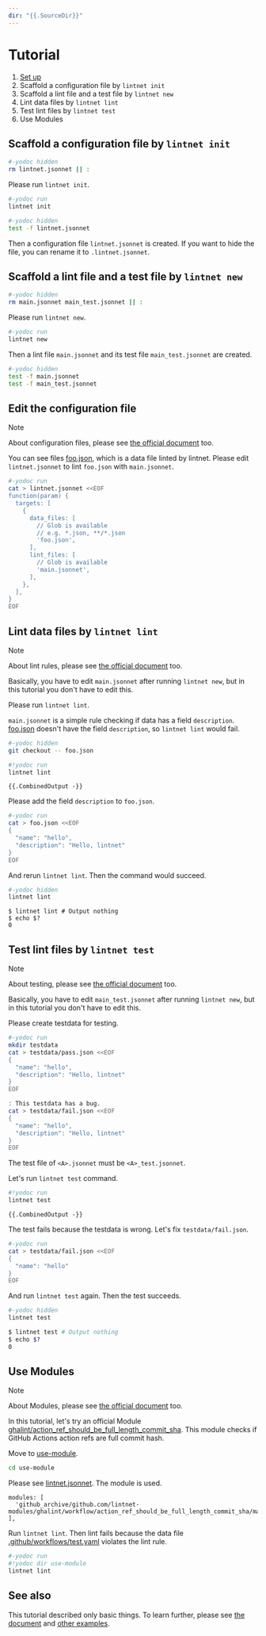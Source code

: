 ```yaml
---
dir: "{{.SourceDir}}"
---
```


# Tutorial

1. [Set up](../README.md#set-up)
1. Scaffold a configuration file by `lintnet init`
1. Scaffold a lint file and a test file by `lintnet new`
1. Lint data files by `lintnet lint`
1. Test lint files by `lintnet test`
1. Use Modules

## Scaffold a configuration file by `lintnet init`

```sh
#-yodoc hidden
rm lintnet.jsonnet || :
```

Please run `lintnet init`.

```sh
#-yodoc run
lintnet init
```

```sh
#-yodoc hidden
test -f lintnet.jsonnet
```

Then a configuration file `lintnet.jsonnet` is created.
If you want to hide the file, you can rename it to `.lintnet.jsonnet`.

## Scaffold a lint file and a test file by `lintnet new`

```sh
#-yodoc hidden
rm main.jsonnet main_test.jsonnet || :
```

Please run `lintnet new`.

```sh
#-yodoc run
lintnet new
```

Then a lint file `main.jsonnet` and its test file `main_test.jsonnet` are created.

```sh
#-yodoc hidden
test -f main.jsonnet
test -f main_test.jsonnet
```

## Edit the configuration file

> [!NOTE]
> About configuration files, please see [the official document](https://lintnet.github.io/docs/config/) too.

You can see files [foo.json](foo.json), which is a data file linted by lintnet.
Please edit `lintnet.jsonnet` to lint `foo.json` with `main.jsonnet`.

```sh
#-yodoc run
cat > lintnet.jsonnet <<EOF
function(param) {
  targets: [
    {
      data_files: [
        // Glob is available
        // e.g. *.json, **/*.json
        'foo.json',
      ],
      lint_files: [
        // Glob is available
        'main.jsonnet',
      ],
    },
  ],
}
EOF
```

## Lint data files by `lintnet lint`

> [!NOTE]
> About lint rules, please see [the official document](https://lintnet.github.io/docs/lint-rule/) too.

Basically, you have to edit `main.jsonnet` after running `lintnet new`, but in this tutorial you don't have to edit this.

Please run `lintnet lint`.

`main.jsonnet` is a simple rule checking if data has a field `description`.
[foo.json](foo.json) doesn't have the field `description`, so `lintnet lint` would fail.

```sh
#-yodoc hidden
git checkout -- foo.json
```

```sh
#!yodoc run
lintnet lint
```

```
{{.CombinedOutput -}}
```

Please add the field `description` to `foo.json`.

```sh
#-yodoc run
cat > foo.json <<EOF
{
  "name": "hello",
  "description": "Hello, lintnet"
}
EOF
```

And rerun `lintnet lint`.
Then the command would succeed.

```sh
#-yodoc hidden
lintnet lint
```

```console
$ lintnet lint # Output nothing
$ echo $?
0
```

## Test lint files by `lintnet test`

> [!NOTE]
> About testing, please see [the official document](https://lintnet.github.io/docs/test-rule/) too.

Basically, you have to edit `main_test.jsonnet` after running `lintnet new`, but in this tutorial you don't have to edit this.

Please create testdata for testing.

```sh
#-yodoc run
mkdir testdata
cat > testdata/pass.json <<EOF
{
  "name": "hello",
  "description": "Hello, lintnet"
}
EOF

: This testdata has a bug.
cat > testdata/fail.json <<EOF
{
  "name": "hello",
  "description": "Hello, lintnet"
}
EOF
```

The test file of `<A>.jsonnet` must be `<A>_test.jsonnet`.

Let's run `lintnet test` command.

```sh
#!yodoc run
lintnet test
```

```
{{.CombinedOutput -}}
```

The test fails because the testdata is wrong.
Let's fix `testdata/fail.json`.

```sh
#-yodoc run
cat > testdata/fail.json <<EOF
{
  "name": "hello"
}
EOF
```

And run `lintnet test` again. Then the test succeeds.

```sh
#-yodoc hidden
lintnet test
```

```sh
$ lintnet test # Output nothing
$ echo $?
0
```

## Use Modules

> [!NOTE]
> About Modules, please see [the official document](https://lintnet.github.io/docs/module/) too.

In this tutorial, let's try an official Module [ghalint/action_ref_should_be_full_length_commit_sha](https://github.com/lintnet/modules/tree/main/modules/ghalint/action_ref_should_be_full_length_commit_sha).
This module checks if GitHub Actions action refs are full commit hash.

Move to [use-module](use-module).

```sh
cd use-module
```

Please see [lintnet.jsonnet](use-module/lintnet.jsonnet). The module is used.

```jsonnet
modules: [
  'github_archive/github.com/lintnet-modules/ghalint/workflow/action_ref_should_be_full_length_commit_sha/main.jsonnet@00571db321e413d45be457f39e48cd4237399bb7:v0.3.0',
],
```

Run `lintnet lint`. Then lint fails because the data file [.github/workflows/test.yaml](use-module/.github/workflows/test.yaml) violates the lint rule.

```sh
#-yodoc run
#!yodoc dir use-module
lintnet lint
```

## See also

This tutorial described only basic things.
To learn further, please see [the document](https://lintnet.github.io/docs/) and [other examples](../README.md).

